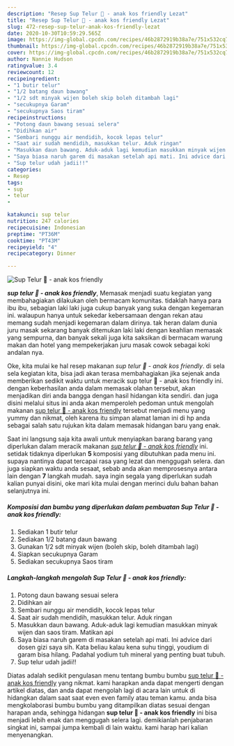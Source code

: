 ```yaml
---
description: "Resep Sup Telur 🐣 - anak kos friendly Lezat"
title: "Resep Sup Telur 🐣 - anak kos friendly Lezat"
slug: 472-resep-sup-telur-anak-kos-friendly-lezat
date: 2020-10-30T10:59:29.565Z
image: https://img-global.cpcdn.com/recipes/46b2872919b38a7e/751x532cq70/sup-telur-🐣-anak-kos-friendly-foto-resep-utama.jpg
thumbnail: https://img-global.cpcdn.com/recipes/46b2872919b38a7e/751x532cq70/sup-telur-🐣-anak-kos-friendly-foto-resep-utama.jpg
cover: https://img-global.cpcdn.com/recipes/46b2872919b38a7e/751x532cq70/sup-telur-🐣-anak-kos-friendly-foto-resep-utama.jpg
author: Nannie Hudson
ratingvalue: 3.4
reviewcount: 12
recipeingredient:
- "1 butir telur"
- "1/2 batang daun bawang"
- "1/2 sdt minyak wijen boleh skip boleh ditambah lagi"
- "secukupnya Garam"
- "secukupnya Saos tiram"
recipeinstructions:
- "Potong daun bawang sesuai selera"
- "Didihkan air"
- "Sembari nunggu air mendidih, kocok lepas telur"
- "Saat air sudah mendidih, masukkan telur. Aduk ringan"
- "Masukkan daun bawang. Aduk-aduk lagi kemudian masukkan minyak wijen dan saos tiram. Matikan api"
- "Saya biasa naruh garem di masakan setelah api mati. Ini advice dari dosen gizi saya sih. Kata beliau kalau kena suhu tinggi, youdium di garam bisa hilang. Padahal yodium tuh mineral yang penting buat tubuh."
- "Sup telur udah jadii!!"
categories:
- Resep
tags:
- sup
- telur
- 

katakunci: sup telur  
nutrition: 247 calories
recipecuisine: Indonesian
preptime: "PT36M"
cooktime: "PT43M"
recipeyield: "4"
recipecategory: Dinner

---
```



![Sup Telur 🐣 - anak kos friendly](https://img-global.cpcdn.com/recipes/46b2872919b38a7e/751x532cq70/sup-telur-🐣-anak-kos-friendly-foto-resep-utama.jpg)

<b><i>sup telur 🐣 - anak kos friendly</i></b>, Memasak menjadi suatu kegiatan yang membahagiakan dilakukan oleh bermacam komunitas. tidaklah hanya para ibu ibu, sebagian laki laki juga cukup banyak yang suka dengan kegemaran ini. walaupun hanya untuk sekedar kebersamaan dengan rekan atau memang sudah menjadi kegemaran dalam dirinya. tak heran dalam dunia juru masak sekarang banyak ditemukan laki laki dengan keahlian memasak yang sempurna, dan banyak sekali juga kita saksikan di bermacam warung makan dan hotel yang mempekerjakan juru masak cowok sebagai koki andalan nya.



Oke, kita mulai ke hal resep makanan <i>sup telur 🐣 - anak kos friendly</i>. di sela sela kegiatan kita, bisa jadi akan terasa membahagiakan jika sejenak anda memberikan sedikit waktu untuk meracik sup telur 🐣 - anak kos friendly ini. dengan keberhasilan anda dalam memasak olahan tersebut, akan menjadikan diri anda bangga dengan hasil hidangan kita sendiri. dan juga disini melalui situs ini anda akan memperoleh pedoman untuk mengolah makanan <u>sup telur 🐣 - anak kos friendly</u> tersebut menjadi menu yang yummy dan nikmat, oleh karena itu simpan alamat laman ini di hp anda sebagai salah satu rujukan kita dalam memasak hidangan baru yang enak.


Saat ini langsung saja kita awali untuk menyiapkan barang barang yang diperlukan dalam meracik makanan <u><i>sup telur 🐣 - anak kos friendly</i></u> ini. setidak tidaknya diperlukan <b>5</b> komposisi yang dibutuhkan pada menu ini. supaya nantinya dapat tercapai rasa yang lezat dan menggugah selera. dan juga siapkan waktu anda sesaat, sebab anda akan memprosesnya antara lain dengan <b>7</b> langkah mudah. saya ingin segala yang diperlukan sudah kalian punyai disini, oke mari kita mulai dengan merinci dulu bahan bahan selanjutnya ini.

<!--inarticleads1-->

##### Komposisi dan bumbu yang diperlukan dalam pembuatan Sup Telur 🐣 - anak kos friendly:

1. Sediakan 1 butir telur
1. Sediakan 1/2 batang daun bawang
1. Gunakan 1/2 sdt minyak wijen (boleh skip, boleh ditambah lagi)
1. Siapkan secukupnya Garam
1. Sediakan secukupnya Saos tiram




<!--inarticleads2-->

##### Langkah-langkah mengolah Sup Telur 🐣 - anak kos friendly:

1. Potong daun bawang sesuai selera
1. Didihkan air
1. Sembari nunggu air mendidih, kocok lepas telur
1. Saat air sudah mendidih, masukkan telur. Aduk ringan
1. Masukkan daun bawang. Aduk-aduk lagi kemudian masukkan minyak wijen dan saos tiram. Matikan api
1. Saya biasa naruh garem di masakan setelah api mati. Ini advice dari dosen gizi saya sih. Kata beliau kalau kena suhu tinggi, youdium di garam bisa hilang. Padahal yodium tuh mineral yang penting buat tubuh.
1. Sup telur udah jadii!!




Diatas adalah sedikit pengulasan menu tentang bumbu bumbu <u>sup telur 🐣 - anak kos friendly</u> yang nikmat. kami harapkan anda dapat mengerti dengan artikel diatas, dan anda dapat mengolah lagi di acara lain untuk di hidangkan dalam saat saat even even family atau teman kamu. anda bisa mengkolaborasi bumbu bumbu yang ditampilkan diatas sesuai dengan harapan anda, sehingga hidangan <b>sup telur 🐣 - anak kos friendly</b> ini bisa menjadi lebih enak dan menggugah selera lagi. demikianlah penjabaran singkat ini, sampai jumpa kembali di lain waktu. kami harap hari kalian menyenangkan.
